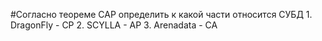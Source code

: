#Согласно теореме CAP определить к какой части относится СУБД
	1. DragonFly - CP
	2. SCYLLA - AP
	3. Arenadata - CA
